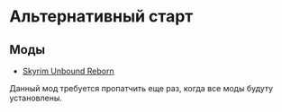 # Альтернативный старт

## Моды

- [Skyrim Unbound Reborn](https://www.nexusmods.com/skyrimspecialedition/mods/27962)

Данный мод требуется пропатчить еще раз, когда все моды будуту установлены.